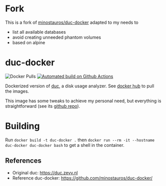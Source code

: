# Fork
This is a fork of [minostauros/duc-docker](https://github.com/minostauros/duc-docker) adapted to my needs to
 - list all available databases
 - avoid creating unneeded phantom volumes
 - based on alpine


# duc-docker
![Docker Pulls](https://img.shields.io/docker/pulls/toxic0berliner/duc-docker) [![Automated build on Github Actions](https://github.com/toxic0berliner/duc-docker/actions/workflows/docker-publish.yml/badge.svg)](https://github.com/toxic0berliner/duc-docker/pkgs/container/duc-docker)

Dockerized version of [duc](https://duc.zevv.nl), a disk usage analyzer.
See [docker hub](https://hub.docker.com/r/toxic0berliner/duc-docker/) to pull the images.

This image has some tweaks to achieve my personal need, but everything is straightforward (see its [github repo](https://github.com/toxic0berliner/duc-docker/)).

# Building
Run `docker build -t duc-docker .` then `docker run --rm -it --hostname duc-docker duc-docker bash` to get a shell in the container.


## References
  - Original duc: https://duc.zevv.nl
  - Reference duc-docker: https://github.com/minostauros/duc-docker/
